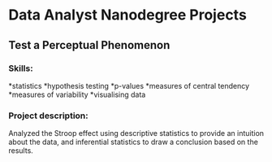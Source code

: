 # Data Analyst Nanodegree Projects
## Test a Perceptual Phenomenon
### Skills: 
*statistics 
*hypothesis testing 
*p-values 
*measures of central tendency 
*measures of variability 
*visualising data
### Project description:
Analyzed the Stroop effect using descriptive statistics to provide an intuition about the data, and inferential statistics to draw a conclusion based on the results.